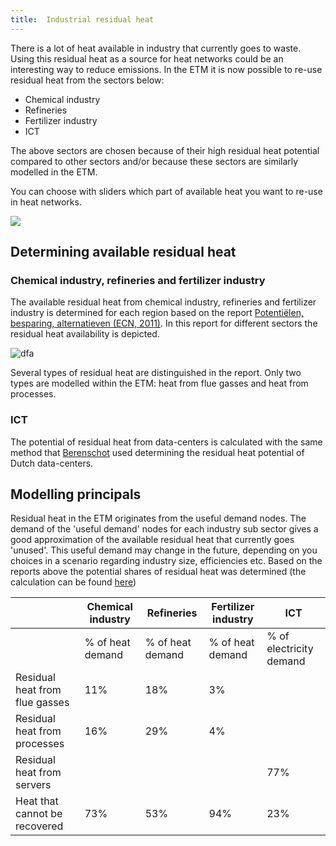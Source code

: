 ```yaml
---
title:  Industrial residual heat
---
```


There is a lot of heat available in industry that currently goes to waste. Using this residual heat as a source for heat networks could be an interesting way to reduce emissions. In the ETM it is now possible to re-use residual heat from the sectors below:

-   Chemical industry
-   Refineries
-   Fertilizer industry
-   ICT

The above sectors are chosen because of their high residual heat potential compared to other sectors and/or because these sectors are similarly modelled in the ETM.

You can choose with sliders which part of available heat you want to re-use in heat networks.

![](/img/docs/residual_heat_industry_sliders.png)

## Determining available residual heat

### Chemical industry, refineries and fertilizer industry

The available residual heat from chemical industry, refineries and fertilizer industry is determined for each region based on the report [Potentiëlen, besparing, alternatieven (ECN, 2011)](https://publicaties.ecn.nl/ECN-E--11-058). In this report for different sectors the residual heat availability is depicted.

![dfa](/img/docs/residual_heat_industry_ECN_report_table.png)

Several types of residual heat are distinguished in the report. Only two types are modelled within the ETM: heat from flue gasses and heat from processes.

### ICT

The potential of residual heat from data-centers is calculated with the same method that [Berenschot](https://www.berenschot.nl/actueel/2018/november/410-kton-co2-besparing/) used determining the residual heat potential of Dutch data-centers.

## Modelling principals

Residual heat in the ETM originates from the useful demand nodes. The demand of the 'useful demand' nodes for each industry sub sector gives a good approximation of the available residual heat that currently goes 'unused'. This useful demand may change in the future, depending on you choices in a scenario regarding industry size, efficiencies etc. Based on the reports above the potential shares of residual heat was determined (the calculation can be found [here](https://refman.energytransitionmodel.com/publications/2108))

|                                | Chemical industry | Refineries       | Fertilizer industry | ICT                     |
|--------------------------------|-------------------|------------------|---------------------|-------------------------|
|                                | % of heat demand  | % of heat demand | % of heat demand    | % of electricity demand |
| Residual heat from flue gasses | 11%               | 18%              | 3%                  |                         |
| Residual heat from processes   | 16%               | 29%              | 4%                  |                         |
| Residual heat from servers     |                   |                  |                     | 77%                     |
| Heat that cannot be recovered  | 73%               | 53%              | 94%                 | 23%                     |
